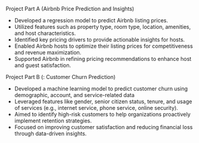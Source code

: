 Project Part A (Airbnb Price Prediction and Insights)
- Developed a regression model to predict Airbnb listing prices.
- Utilized features such as property type, room type, location, amenities, and host characteristics.
- Identified key pricing drivers to provide actionable insights for hosts.
- Enabled Airbnb hosts to optimize their listing prices for competitiveness and revenue maximization.
- Supported Airbnb in refining pricing recommendations to enhance host and guest satisfaction.

Project Part B (: Customer Churn Prediction)
- Developed a machine learning model to predict customer churn using demographic, account, and service-related data
- Leveraged features like gender, senior citizen status, tenure, and usage of services (e.g., internet service, phone service, online security).
- Aimed to identify high-risk customers to help organizations proactively implement retention strategies.
- Focused on improving customer satisfaction and reducing financial loss through data-driven insights.
